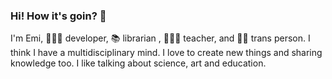 ### Hi! How it's goin? 🌱 

I'm Emi, 👩🏽‍💻 developer, 📚 librarian , 👩🏽‍🏫 teacher, and 🏳️‍🌈 trans person. I think I have a multidisciplinary mind. I love to create new things and sharing knowledge too. I like talking about science, art and education.
